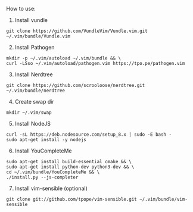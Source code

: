How to use:
1. Install vundle
```
git clone https://github.com/VundleVim/Vundle.vim.git ~/.vim/bundle/Vundle.vim
```
2. Install Pathogen
```
mkdir -p ~/.vim/autoload ~/.vim/bundle && \
curl -LSso ~/.vim/autoload/pathogen.vim https://tpo.pe/pathogen.vim
```
3. Install Nerdtree
```
git clone https://github.com/scrooloose/nerdtree.git ~/.vim/bundle/nerdtree
```
4. Create swap dir
```
mkdir ~/.vim/swap
```
5. Install NodeJS
```
curl -sL https://deb.nodesource.com/setup_8.x | sudo -E bash -
sudo apt-get install -y nodejs
```
6. Install YouCompleteMe
```
sudo apt-get install build-essential cmake && \
sudo apt-get install python-dev python3-dev && \
cd ~/.vim/bundle/YouCompleteMe && \
./install.py --js-completer
```
7. Install vim-sensible (optional)
```
git clone git://github.com/tpope/vim-sensible.git ~/.vim/bundle/vim-sensible
```
